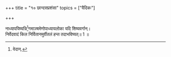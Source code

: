 +++
title = "१० छान्दसप्रशंसा"
topics = ["वैदिकः"]

+++
  
नाध्यापयिष्यन्नि[^4]गमाञ्श्रमेणोपाध्यायलोका यदि शिष्यवर्गान्।  
निर्वेदवादं किल निर्वितानमुर्वीतलं हन्त तदाभविष्यत्॥ 1 ॥  
  
[^4]: वेदान्.
